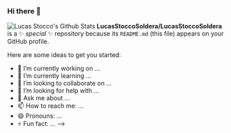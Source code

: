 ### Hi there 👋
![Lucas Stocco's Github Stats](https://github-readme-stats.vercel.app/api?username=anuraghazra&theme=monokai&show_icons=true&locale=pt)
**LucasStoccoSoldera/LucasStoccoSoldera** is a ✨ _special_ ✨ repository because its `README.md` (this file) appears on your GitHub profile.

Here are some ideas to get you started:

- 🔭 I’m currently working on ...
- 🌱 I’m currently learning ...
- 👯 I’m looking to collaborate on ...
- 🤔 I’m looking for help with ...
- 💬 Ask me about ...
- 📫 How to reach me: ...
- 😄 Pronouns: ...
- ⚡ Fun fact: ...
-->
